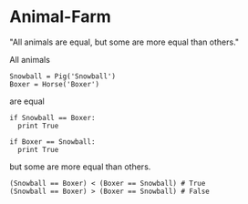 # Animal-Farm
"All animals are equal, but some are more equal than others."

All animals

    Snowball = Pig('Snowball')
    Boxer = Horse('Boxer')

are equal

  

    if Snowball == Boxer:
      print True
    
    if Boxer == Snowball:
      print True

but some are more equal than others.

    (Snowball == Boxer) < (Boxer == Snowball) # True
    (Snowball == Boxer) > (Boxer == Snowball) # False
